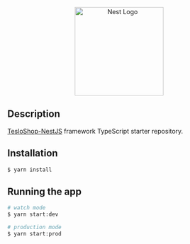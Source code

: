 <p align="center">
  <a href="https://github.com/ElisPerez/teslo-shop-nestjs" target="blank"><img src="https://nestjs.com/img/logo-small.svg" width="200" alt="Nest Logo" /></a>
</p>

[circleci-image]: https://img.shields.io/circleci/build/github/nestjs/nest/master?token=abc123def456
[circleci-url]: https://circleci.com/gh/nestjs/nest

## Description

[TesloShop-NestJS](https://github.com/ElisPerez/teslo-shop-nestjs) framework TypeScript starter repository.

## Installation

```bash
$ yarn install
```

## Running the app

```bash
# watch mode
$ yarn start:dev

# production mode
$ yarn start:prod
```
